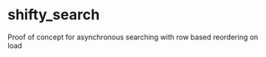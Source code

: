 shifty_search
=============

Proof of concept for asynchronous searching with row based reordering on load
